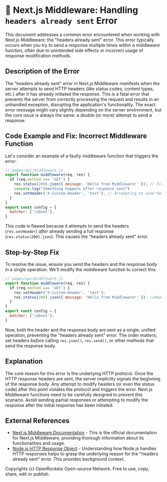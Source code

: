 # 🐞 Next.js Middleware: Handling `headers already sent` Error


This document addresses a common error encountered when working with Next.js Middleware: the "headers already sent" error. This error typically occurs when you try to send a response multiple times within a middleware function, often due to unintended side effects or incorrect usage of response modification methods.


## Description of the Error

The "headers already sent" error in Next.js Middleware manifests when the server attempts to send HTTP headers (like status codes, content types, etc.) after it has already initiated the response. This is a fatal error that prevents the server from correctly processing the request and results in an unhandled exception, disrupting the application's functionality.  The exact error message might vary slightly depending on the server environment, but the core issue is always the same: a double (or more) attempt to send a response.


## Code Example and Fix: Incorrect Middleware Function

Let's consider an example of a faulty middleware function that triggers the error:


```javascript
// pages/api/middleware.js
export function middleware(req, res) {
  if (req.method === 'GET') {
    res.status(200).json({ message: 'Hello from Middleware!' }); // First response
    console.log("Something happens after response sent")
    res.setHeader('X-Custom-Header', 'test'); // Attempting to send headers after first response
  }
}
export const config = {
  matcher: ['/about'],
}
```

This code is flawed because it attempts to send the headers (`res.setHeader`) *after* already sending a full response (`res.status(200).json`). This causes the "headers already sent" error.


## Step-by-Step Fix

To resolve the issue, ensure you send the headers and the response body in a single operation.  We'll modify the middleware function to correct this:


```javascript
// pages/api/middleware.js
export function middleware(req, res) {
  if (req.method === 'GET') {
    res.setHeader('X-Custom-Header', 'test');
    res.status(200).json({ message: 'Hello from Middleware!' }); //Headers and Response sent together.
  }
}
export const config = {
  matcher: ['/about'],
}
```

Now, both the header and the response body are sent as a single, unified operation, preventing the "headers already sent" error.  The order matters; set headers *before* calling `res.json()`, `res.send()`, or other methods that send the response body.



## Explanation

The core reason for this error is the underlying HTTP protocol.  Once the HTTP response headers are sent, the server implicitly signals the beginning of the response body.  Any attempt to modify headers (or even the status code) after this point violates the protocol and triggers the error.  Next.js Middleware functions need to be carefully designed to prevent this scenario.  Avoid sending partial responses or attempting to modify the response after the initial response has been initiated.


## External References

* [Next.js Middleware Documentation](https://nextjs.org/docs/app/building-your-application/routing/middleware) -  This is the official documentation for Next.js Middleware, providing thorough information about its functionalities and usage.
* [Node.js HTTP Response Object](https://nodejs.org/api/http.html#httpresponse) - Understanding how Node.js handles HTTP responses helps to grasp the underlying reason for the "headers already sent" error.  This provides background context.


Copyrights (c) OpenRockets Open-source Network. Free to use, copy, share, edit or publish.

